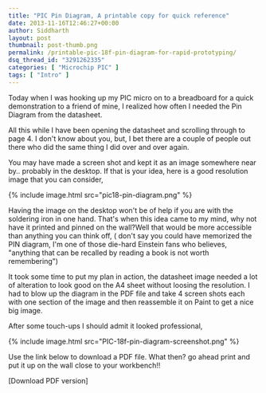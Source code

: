 ```yaml
---
title: "PIC Pin Diagram, A printable copy for quick reference"
date: 2013-11-16T12:46:27+00:00
author: Siddharth
layout: post
thumbnail: post-thumb.png
permalink: /printable-pic-18f-pin-diagram-for-rapid-prototyping/
dsq_thread_id: "3291262335"
categories: [ "Microchip PIC" ]
tags: [ "Intro" ]
---
```


Today when I was hooking up my PIC micro on to a breadboard for a quick demonstration to a friend of mine, I realized how often I needed the Pin Diagram from the datasheet.

All this while I have been opening the datasheet and scrolling through to page 4. I don't know about you, but, I bet there are a couple of people out there who did the same thing I did over and over again.

You may have made a screen shot and kept it as an image somewhere near by.. probably in the desktop. If that is your idea, here is a good resolution image that you can consider,

{% include image.html src="pic18-pin-diagram.png" %}

Having the image on the desktop won't be of help if you are with the soldering iron in one hand. That's when this idea came to my mind, why not have it printed and pinned on the wall?Well that would be more accessible than anything you can think off, ( don't say you could have memorized the PIN diagram, I'm one of those die-hard Einstein fans who believes, "anything that can be recalled by reading a book is not worth remembering")

It took some time to put my plan in action, the datasheet image needed a lot of alteration to look good on the A4 sheet without loosing the resolution. I had to blow up the diagram in the PDF file and take 4 screen shots each with one section of the image and then reassemble it on Paint to get a nice big image.

After some touch-ups I should admit it looked professional,

{% include image.html src="PIC-18f-pin-diagram-screenshot.png" %}

Use the link below to download a PDF file. What then? go ahead print and put it up on the wall close to your workbench!!

[Download PDF version]
